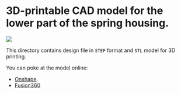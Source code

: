 # 3D-printable CAD model for the lower part of the spring housing.

![](https://user-images.githubusercontent.com/526795/100310703-a36c0d00-2f62-11eb-92ca-bef8f997f2ec.png)

This directory contains design file in `STEP` format and `STL` model for 3D printing.

You can poke at the model online:
- [Onshape](https://cad.onshape.com/documents/33ba29857d75f513ac8580a0/w/af6bbb602e60010e2369d8d1/e/88f17d0aba57d4f3874d157d).
- [Fusion360](https://a360.co/3l7wu99)

